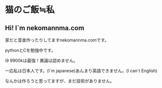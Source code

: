 # 猫のご飯≒私
## Hi! I`m nekomannma.com
家だと音楽作ったりしてますnekomannma.comです。
<p>pythonとCを勉強中です。
<p>i9 9900kは最強！異論は認めません。
<p>一応私は日本人です。(I`m japanese)あんまり英語できません。(I can`t English)
<p>なんかは作ろうと思ってますが、まだ技術がありません。
